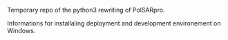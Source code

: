Temporary repo of the python3 rewriting of PolSARpro.

Informations for installaling deployment and development environement on Windows.
